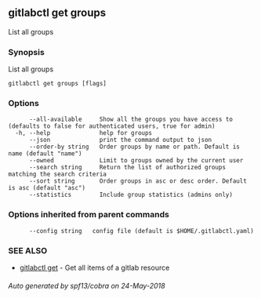 ## gitlabctl get groups

List all groups

### Synopsis

List all groups

```
gitlabctl get groups [flags]
```

### Options

```
      --all-available     Show all the groups you have access to (defaults to false for authenticated users, true for admin)
  -h, --help              help for groups
      --json              print the command output to json
      --order-by string   Order groups by name or path. Default is name (default "name")
      --owned             Limit to groups owned by the current user
      --search string     Return the list of authorized groups matching the search criteria
      --sort string       Order groups in asc or desc order. Default is asc (default "asc")
      --statistics        Include group statistics (admins only)
```

### Options inherited from parent commands

```
      --config string   config file (default is $HOME/.gitlabctl.yaml)
```

### SEE ALSO

* [gitlabctl get](gitlabctl_get.md)	 - Get all items of a gitlab resource

###### Auto generated by spf13/cobra on 24-May-2018
